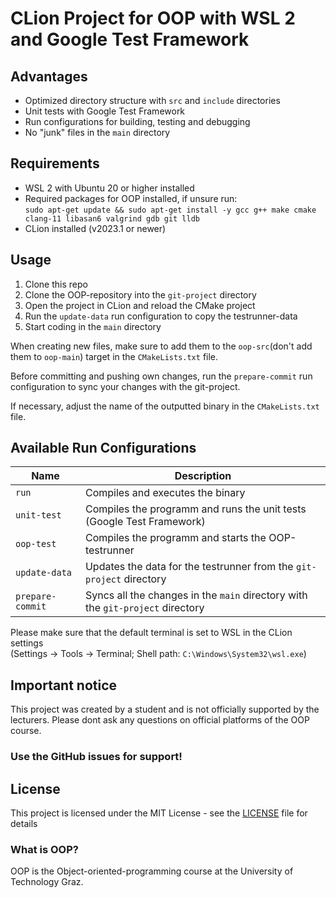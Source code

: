 # CLion Project for OOP with WSL 2 and Google Test Framework

## Advantages
- Optimized directory structure with ```src``` and ```include``` directories
- Unit tests with Google Test Framework
- Run configurations for building, testing and debugging
- No "junk" files in the ```main``` directory

## Requirements
- WSL 2 with Ubuntu 20 or higher installed
- Required packages for OOP installed, if unsure run:\
```sudo apt-get update && sudo apt-get install -y gcc g++ make cmake clang-11 libasan6 valgrind gdb git lldb```
- CLion installed (v2023.1 or newer)

## Usage
1) Clone this repo
2) Clone the OOP-repository into the ```git-project``` directory
3) Open the project in CLion and reload the CMake project
4) Run the ```update-data``` run configuration to copy the testrunner-data 
5) Start coding in the ```main``` directory

When creating new files, make sure to add them to the ```oop-src```(don't add them to ```oop-main```) target in the ```CMakeLists.txt``` file.
 
Before committing and pushing own changes, run the ```prepare-commit``` run configuration to sync your changes with the git-project.

If necessary, adjust the name of the outputted binary in the ```CMakeLists.txt``` file.

## Available Run Configurations

| Name              | Description                                                              |
|-------------------|--------------------------------------------------------------------------|
| ```run```         | Compiles and executes the binary                                         |
| ```unit-test```   | Compiles the programm and runs the unit tests (Google Test Framework)    |
| ```oop-test```    | Compiles the programm and starts the OOP-testrunner                      |
| ```update-data``` | Updates the data for the testrunner from the ```git-project``` directory |
| ```prepare-commit``` | Syncs all the changes in the ```main``` directory with the ```git-project``` directory       |

Please make sure that the default terminal is set to WSL in the CLion settings\
(Settings -> Tools -> Terminal; Shell path: ```C:\Windows\System32\wsl.exe```)

## Important notice
This project was created by a student and is not officially supported by the lecturers. 
Please dont ask any questions on official platforms of the OOP course.

### Use the GitHub issues for support!

## License

This project is licensed under the MIT License - see the [LICENSE](LICENSE) file for details

### What is OOP?

OOP is the Object-oriented-programming course at the University of Technology Graz.